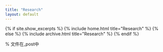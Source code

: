 ```yaml
---
title: "Research"
layout: default
---
```


{% if site.show_excerpts %}
  {% include home.html title="Research" %}
{% else %}
  {% include archive.html title="Research" %}
{% endif %}

% 文件在_post中
